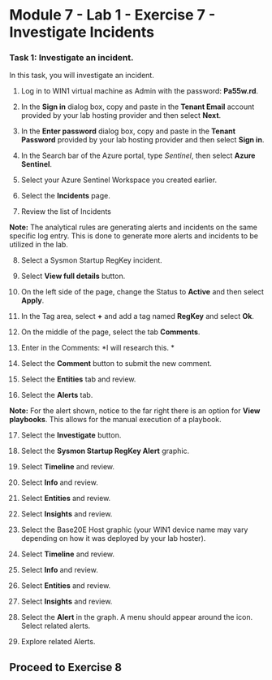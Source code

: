 # Module 7 - Lab 1 - Exercise 7 - Investigate Incidents

### Task 1: Investigate an incident.

In this task, you will investigate an incident.

1. Log in to WIN1 virtual machine as Admin with the password: **Pa55w.rd**.  

2. In the **Sign in** dialog box, copy and paste in the **Tenant Email** account provided by your lab hosting provider and then select **Next**.

3. In the **Enter password** dialog box, copy and paste in the **Tenant Password** provided by your lab hosting provider and then select **Sign in**.

4. In the Search bar of the Azure portal, type *Sentinel*, then select **Azure Sentinel**.

5. Select your Azure Sentinel Workspace you created earlier.

6. Select the **Incidents** page.

7. Review the list of Incidents

**Note:** The analytical rules are generating alerts and incidents on the same specific log entry.  This is done to generate more alerts and incidents to be utilized in the lab.
  
8. Select a Sysmon Startup RegKey incident.

9. Select **View full details** button.

10. On the left side of the page, change the Status to **Active** and then select **Apply**.

11. In the Tag area, select **+** and add a tag named **RegKey** and select **Ok**.

12. On the middle of the page, select the tab **Comments**.

13. Enter in the Comments: *I will research this. *

14. Select the **Comment** button to submit the new comment.

15. Select the **Entities** tab and review.

16. Select the **Alerts** tab.

**Note:** For the alert shown, notice to the far right there is an option for **View playbooks**.  This allows for the manual execution of a playbook.

17. Select the **Investigate** button.

18. Select the **Sysmon Startup RegKey Alert** graphic.

19.	Select **Timeline** and review.

20. Select **Info** and review.

21.	Select **Entities** and review.

22.	Select **Insights** and review.

23.	Select the Base20E Host graphic (your WIN1 device name may vary depending on how it was deployed by your lab hoster).

24.	Select **Timeline** and review.

25.	Select **Info** and review.

26.	Select **Entities** and review.

27.	Select **Insights** and review.

28.	Select the **Alert** in the graph. A menu should appear around the icon.  Select related alerts.

29. Explore related Alerts.

## Proceed to Exercise 8
